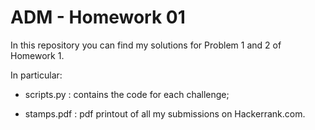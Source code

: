 # ADM - Homework 01

In this repository you can find my solutions for Problem 1 and 2 of Homework 1.

In particular:

- scripts.py : contains the code for each challenge;

- stamps.pdf : pdf printout of all my submissions on Hackerrank.com.
